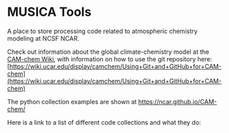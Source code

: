 # MUSICA Tools

A place to store processing code related to atmospheric chemistry modeling at NCSF NCAR.

Check out information about the global climate-chemistry model at the [CAM-chem Wiki](https://wiki.ucar.edu/display/camchem/Home), with information on how to use the git repository here: [https://wiki.ucar.edu/display/camchem/Using+Git+and+GitHub+for+CAM-chem](https://wiki.ucar.edu/display/camchem/Using+Git+and+GitHub+for+CAM-chem)

The python collection examples are shown at https://ncar.github.io/CAM-chem/

Here is a link to a list of different code collections and what they do: 
